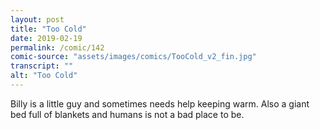 ```yaml
---
layout: post
title: "Too Cold"
date: 2019-02-19
permalink: /comic/142
comic-source: "assets/images/comics/TooCold_v2_fin.jpg"
transcript: ""
alt: "Too Cold"
---
```


Billy is a little guy and sometimes needs help keeping warm. Also a giant bed full of blankets and humans is not a bad place to be.
